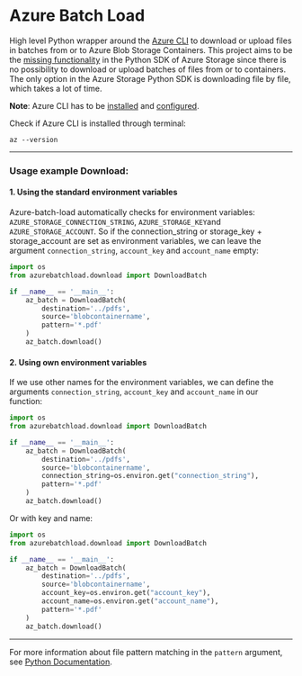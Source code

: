 # Azure Batch Load
High level Python wrapper around the [Azure CLI](https://docs.microsoft.com/en-us/cli/azure/) to download or upload files in batches from or to Azure Blob Storage Containers. 
This project aims to be the [missing functionality](https://github.com/Azure/azure-storage-python/issues/554) 
in the Python SDK of Azure Storage since there is no possibility to download or upload batches of files from or to containers.
The only option in the Azure Storage Python SDK is downloading file by file, which takes a lot of time.

**Note**: Azure CLI has to be [installed](https://docs.microsoft.com/en-us/cli/azure/install-azure-cli)
and [configured](https://docs.microsoft.com/en-us/cli/azure/get-started-with-azure-cli).

Check if Azure CLI is installed through terminal:

```commandline
az --version
```

---

### Usage example Download:

#### 1. Using the standard environment variables

Azure-batch-load automatically checks for environment variables: `AZURE_STORAGE_CONNECTION_STRING`, 
   `AZURE_STORAGE_KEY`and `AZURE_STORAGE_ACCOUNT`. 
So if the connection_string or storage_key + storage_account are set as environment variables, 
   we can leave the argument `connection_string`, `account_key` and `account_name` empty:

```python
import os
from azurebatchload.download import DownloadBatch

if __name__ == '__main__':
    az_batch = DownloadBatch(
        destination='../pdfs',
        source='blobcontainername',
        pattern='*.pdf'
    )
    az_batch.download()
```

#### 2. Using own environment variables

If we use other names for the environment variables, we can define the arguments `connection_string`, `account_key` 
and `account_name` in our function:

```python
import os
from azurebatchload.download import DownloadBatch

if __name__ == '__main__':
    az_batch = DownloadBatch(
        destination='../pdfs',
        source='blobcontainername',
        connection_string=os.environ.get("connection_string"),
        pattern='*.pdf'
    )
    az_batch.download()
```

Or with key and name:

```python
import os
from azurebatchload.download import DownloadBatch

if __name__ == '__main__':
    az_batch = DownloadBatch(
        destination='../pdfs',
        source='blobcontainername',
        account_key=os.environ.get("account_key"),
        account_name=os.environ.get("account_name"),
        pattern='*.pdf'
    )
    az_batch.download()
```

---

For more information about file pattern matching in the `pattern` argument, see [Python Documentation](https://docs.python.org/3.7/library/fnmatch.html).